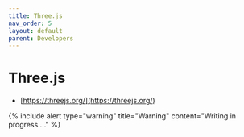```yaml
---
title: Three.js
nav_order: 5
layout: default
parent: Developers
---
```


# Three.js
- [https://threejs.org/](https://threejs.org/)

{% include alert type="warning" title="Warning" content="Writing in progress...." %}
